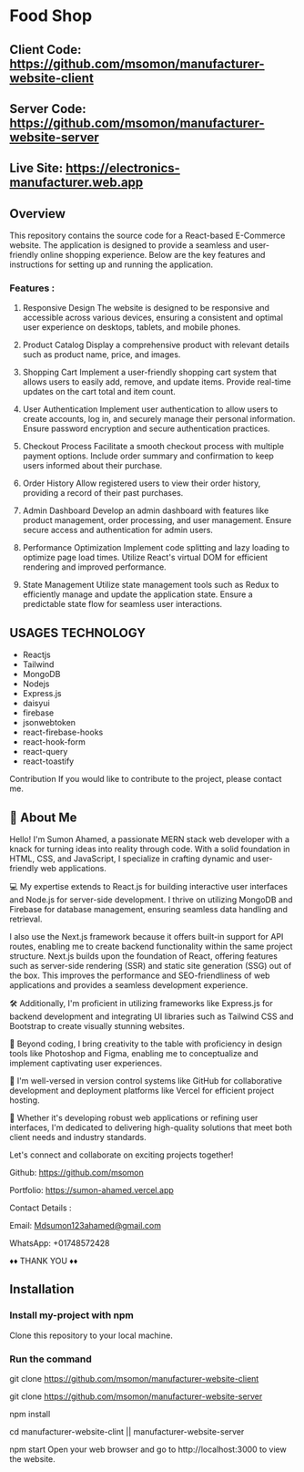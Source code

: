 
# Food Shop

 
##    Client Code: https://github.com/msomon/manufacturer-website-client

##   Server Code: https://github.com/msomon/manufacturer-website-server

##   Live Site: https://electronics-manufacturer.web.app



## Overview

This repository contains the source code for a React-based E-Commerce website. The application is designed to provide a seamless and user-friendly online shopping experience. Below are the key features and instructions for setting up and running the application.

### Features : 

1. Responsive Design
The website is designed to be responsive and accessible across various devices, ensuring a consistent and optimal user experience on desktops, tablets, and mobile phones.
2. Product Catalog
Display a comprehensive product with relevant details such as product name, price, and images.

3. Shopping Cart
Implement a user-friendly shopping cart system that allows users to easily add, remove, and update items.
Provide real-time updates on the cart total and item count.

4. User Authentication
Implement user authentication to allow users to create accounts, log in, and securely manage their personal information.
Ensure password encryption and secure authentication practices.

5. Checkout Process
Facilitate a smooth checkout process with multiple payment options.
Include order summary and confirmation to keep users informed about their purchase.

6. Order History
Allow registered users to view their order history, providing a record of their past purchases.

7. Admin Dashboard
Develop an admin dashboard with features like product management, order processing, and user management.
Ensure secure access and authentication for admin users.

8. Performance Optimization
Implement code splitting and lazy loading to optimize page load times.
Utilize React's virtual DOM for efficient rendering and improved performance.

9. State Management
Utilize state management tools such as Redux to efficiently manage and update the application state.
Ensure a predictable state flow for seamless user interactions.

## USAGES TECHNOLOGY

* Reactjs
* Tailwind
* MongoDB
* Nodejs
* Express.js
* daisyui
* firebase
* jsonwebtoken
* react-firebase-hooks
* react-hook-form
* react-query
* react-toastify


Contribution
If you would like to contribute to the project, please contact me.







## 🚀 About Me
Hello! I'm Sumon Ahamed, a passionate MERN stack web developer with a knack for turning ideas into reality through code. With a solid foundation in HTML, CSS, and JavaScript, I specialize in crafting dynamic and user-friendly web applications.

💻 My expertise extends to React.js for building interactive user interfaces and Node.js for server-side development. I thrive on utilizing MongoDB and Firebase for database management, ensuring seamless data handling and retrieval.

I also use the Next.js framework because it offers built-in support for API routes, enabling me to create backend functionality within the same project structure. Next.js builds upon the foundation of React, offering features such as server-side rendering (SSR) and static site generation (SSG) out of the box. This improves the performance and SEO-friendliness of web applications and provides a seamless development experience.

🛠️ Additionally, I'm proficient in utilizing frameworks like Express.js for backend development and integrating UI libraries such as Tailwind CSS and Bootstrap to create visually stunning websites.

🎨 Beyond coding, I bring creativity to the table with proficiency in design tools like Photoshop and Figma, enabling me to conceptualize and implement captivating user experiences.

🔧 I'm well-versed in version control systems like GitHub for collaborative development and deployment platforms like Vercel for efficient project hosting.

🚀 Whether it's developing robust web applications or refining user interfaces, I'm dedicated to delivering high-quality solutions that meet both client needs and industry standards.

Let's connect and collaborate on exciting projects together!


Github: https://github.com/msomon

Portfolio: https://sumon-ahamed.vercel.app

Contact Details :

Email: Mdsumon123ahamed@gmail.com

WhatsApp: +01748572428

 ♦♦ THANK YOU ♦♦

## Installation

### Install my-project with npm
 

Clone this repository to your local machine.

### Run the command 

git clone https://github.com/msomon/manufacturer-website-client

git clone https://github.com/msomon/manufacturer-website-server

npm install 

cd manufacturer-website-clint ||  manufacturer-website-server



npm start
Open your web browser and go to http://localhost:3000 to view the website.
  




